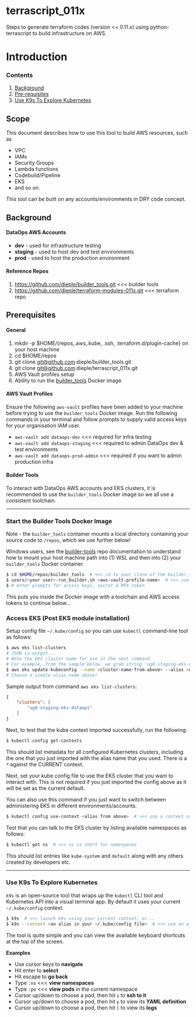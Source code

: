 # terrascript_011x

Steps to generate terraform codes (version <= 0.11.x) using python-terrascript to build infrastructure on AWS.

# Introduction

### Contents

1. [Background](#Background)
1. [Pre-requisites](#Prerequisites)
1. [Use K9s To Explore Kubernetes](#Use-K9s-To-Explore-Kubernetes)


## Scope

This document describes how to use this tool to build AWS resources, such as 
* VPC 
* IAMs
* Security Groups
* Lambda functions
* Codebuild/Pipeline
* EKS
* and so on.  

This tool can be built on any accounts/environments in DRY code concept.

## Background

#### DataOps AWS Accounts

* __dev__ - used for infrastructure testing
* __staging__ - used to host dev and test environments
* __prod__ - used to host the production environment

#### Reference Repos

1. https://github.com/dieple/builder_tools.git <<< builder tools
1. https://github.com/dieple/terraform-modules-011x.git <<< terraform repo


## Prerequisites

#### General 

1. mkdir -p $HOME/{repos,.aws,.kube, .ssh, .terraform.d/plugin-cache} on your host machine
1. cd $HOME/repos
1. git clone git@github.com:dieple/builder_tools.git
1. git clone git@github.com:dieple/terrascript_011x.git
1. AWS Vault profiles setup 
1. Ability to run the [builder_tools](https://github.com/dieple/builder_tools.git) Docker image

#### AWS Vault Profiles 

Ensure the following `aws-vault` profiles have been added to your machine before trying
to use the `builder_tools` Docker image. Run the following commands in your terminal 
and follow prompts to supply valid access keys for your organisation IAM user.

* ```aws-vault add dataops-dev``` <<< required for infra testing
* ```aws-vault add dataops-staging``` <<< required to admin DataOps dev & test environments
* ```aws-vault add dataops-prod-admin``` <<< required if you want to admin production infra

#### Builder Tools

To interact with DataOps AWS accounts and EKS clusters, it is recommended to use the 
`builder_tools` Docker image so we all use a consistent toolchain.

---

### Start the Builder Tools Docker Image

Note - the `builder_tools` container mounts a local directory 
containing your source code to `/repos`, which we use further below! 

Windows users, see the [builder-tools](https://github.com/dieple/builder-tools#option-1---create-your-own-launch-script) 
repo documentation to understand how to mount your host machine path into (1) WSL and then into (2) 
your `builder_tools` Docker container.
 
```bash
$ cd $HOME/repos/builder_tools  # <<< cd to your clone of the builder_tools repo...
$ users/<your user>-run_builder.sh <aws-vault-profile-name>  # <<< use the aws-vault profile of choice here e.g. 'dataops-staging' or another one found in your `~/.aws/config` file
$ # enter prompts for access keys, secret & MFA token
```

This puts you inside the Docker image with a toolchain and AWS access tokens to continue below...


### Access EKS (Post EKS module installation)

Setup config file `~/.kube/config` so you can use `kubectl` command-line tool as follows:

```bash
$ aws eks list-clusters  
# JSON is output...
# Note the EKS cluster name for use in the next command.
# For example, from the sample below, we grab string 'og8-staging-eks-dataops'
$ aws eks update-kubeconfig --name <cluster-name-from-above> --alias <dev|staging|prod>  
# Choose a simple alias name above!
```

Sample output from command `aws eks list-clusters`:
```json
{
    "clusters": [
        "og8-staging-eks-dataops"
    ]
}
```

Next, to test that the kube context imported successfully, run the following:

```bash
$ kubectl config get-contexts  
```

This should list metadata for all configured Kubernetes clusters,
including the one that you just imported with the alias name that you used.
There is a `*` against the CURRENT context.  

Next, set your kube config file to use the EKS cluster that you want to interact with. 
This is not required if you just imported the config above as it will be set as the current default.

You can also use this command if you just want to switch between administering 
EKS in different environments/accounts.

```bash
$ kubectl config use-context <alias from above>  # <<< use a context name shown in the output of get-contexts above
``` 

Test that you can talk to the EKS cluster by listing available namespaces as follows:

```bash
$ kubectl get ns  # <<< ns is short for namespaces
```

This should list entries like `kube-system` and `default` along with any others created by developers etc.


---

### Use K9s To Explore Kubernetes

`k9s` is an open-source tool that wraps up the `kubectl` CLI tool and Kubernetes API into a visual terminal app.
By default it uses your current `~/.kube/config` context. 

```bash
$ k9s  # <<< launch k9s using your current context; or...
$ k9s --context <an alias in your ~/.kube/config file>  # <<< use an alternative context without having to switch 
```

The tool is quite simple and you can view the available keyboard shortcuts at the top of the screen.

__Examples__

* Use cursor keys to __navigate__
* Hit enter to __select__
* Hit escape to __go back__ 
* Type `:ns`  <<< __view namespaces__
* Type `:po`  <<< __view pods__ in the current namespace
* Cursor up/down to choose a pod, then hit `s` to __ssh to it__
* Cursor up/down to choose a pod, then hit `y` to view its __YAML definition__
* Cursor up/down to choose a pod, then hit `l` to view its __logs__
 
